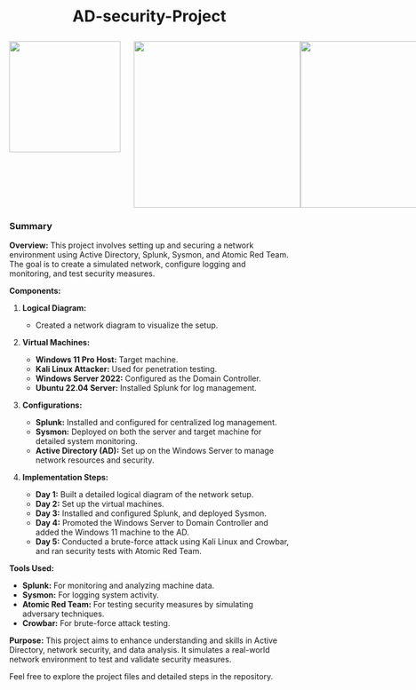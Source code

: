 # <p align="center">AD-security-Project</p>
<p align="center"; style="display: flex; justify-content: space-between;"><img src= "https://github.com/user-attachments/assets/2ae489cb-adf9-430c-bb55-8c5666ee772e" style="width:200px;height:150x;">&nbsp;&nbsp;&nbsp;&nbsp;&nbsp;&nbsp;<img src= "https://github.com/user-attachments/assets/8bdd6321-20b3-4a80-9260-7cac29afb03a" style="width:300px;height:200x;"><img src= "https://github.com/user-attachments/assets/fb307bac-3b2e-4d29-be2a-c5fdcb6d00d0" style="width:300px;height:200x;"></p>

### Summary

**Overview:**
This project involves setting up and securing a network environment using Active Directory, Splunk, Sysmon, and Atomic Red Team. The goal is to create a simulated network, configure logging and monitoring, and test security measures.

**Components:**
1. **Logical Diagram:**
   - Created a network diagram to visualize the setup.

2. **Virtual Machines:**
   - **Windows 11 Pro Host:** Target machine.
   - **Kali Linux Attacker:** Used for penetration testing.
   - **Windows Server 2022:** Configured as the Domain Controller.
   - **Ubuntu 22.04 Server:** Installed Splunk for log management.

3. **Configurations:**
   - **Splunk:** Installed and configured for centralized log management.
   - **Sysmon:** Deployed on both the server and target machine for detailed system monitoring.
   - **Active Directory (AD):** Set up on the Windows Server to manage network resources and security.

4. **Implementation Steps:**
   - **Day 1:** Built a detailed logical diagram of the network setup.
   - **Day 2:** Set up the virtual machines.
   - **Day 3:** Installed and configured Splunk, and deployed Sysmon.
   - **Day 4:** Promoted the Windows Server to Domain Controller and added the Windows 11 machine to the AD.
   - **Day 5:** Conducted a brute-force attack using Kali Linux and Crowbar, and ran security tests with Atomic Red Team.

**Tools Used:**
- **Splunk:** For monitoring and analyzing machine data.
- **Sysmon:** For logging system activity.
- **Atomic Red Team:** For testing security measures by simulating adversary techniques.
- **Crowbar:** For brute-force attack testing.

**Purpose:**
This project aims to enhance understanding and skills in Active Directory, network security, and data analysis. It simulates a real-world network environment to test and validate security measures.

Feel free to explore the project files and detailed steps in the repository.
